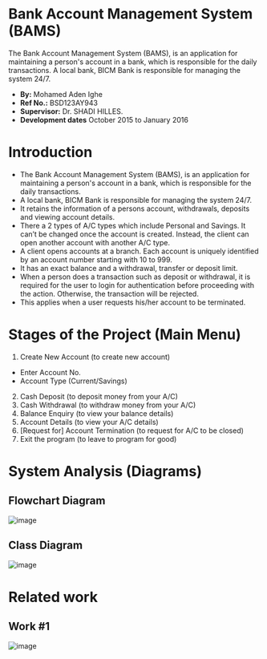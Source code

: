 # Bank Account Management System (BAMS)
The Bank Account Management System (BAMS),  is an application for maintaining a person's account in a bank, which is responsible for the daily transactions. A local bank, BICM Bank is responsible for managing the system 24/7. 

- **By:** Mohamed Aden Ighe
- **Ref No.:** BSD123AY943
- **Supervisor:** Dr. SHADI HILLES. 
- **Development dates** October 2015 to January 2016 

# Introduction 
- The Bank Account Management System (BAMS),  is an application for maintaining a person's account in a bank, which is responsible for the daily transactions.
- A local bank, BICM Bank is responsible for managing the system 24/7. 
- It retains the information of a persons account, withdrawals, deposits and viewing account details. 
- There a 2 types of A/C types which include Personal and Savings. It can’t be changed once the account is created. Instead, the client can open another account with another A/C type.
- A client opens accounts at a branch. Each account is uniquely identified by an account number starting with 10 to 999.
- It has an exact balance and a withdrawal, transfer or deposit limit. 
- When a person does a transaction such as deposit or withdrawal, it is required for the user to login for authentication before proceeding with the action. Otherwise, the transaction will be rejected. 
- This applies when a user requests his/her account to be terminated. 

# Stages of the Project (Main Menu)
1) Create New Account (to create new account)
 - Enter Account No.
- Account Type (Current/Savings)
2) Cash Deposit (to deposit money from your A/C)
3) Cash Withdrawal (to withdraw money from your A/C)
4) Balance Enquiry (to view your balance details)
5) Account Details (to view your A/C details)
6) [Request for] Account Termination (to request for A/C to be closed)
7) Exit the program (to leave to program for good)

# System Analysis (Diagrams)

## Flowchart Diagram
![image](https://github.com/katarighe/bank-account-management-system/assets/80690364/5008848f-d5d4-4588-a2a9-1214f37ce702)

## Class Diagram
![image](https://github.com/katarighe/bank-account-management-system/assets/80690364/74628c70-721a-4403-ab24-4d75069057fe)

# Related work
## Work #1
![image](https://github.com/katarighe/bank-account-management-system/assets/80690364/de748c4f-f1b9-4ba1-b634-9fc80e446784)

